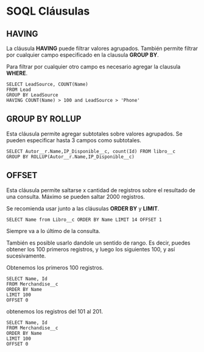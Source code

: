 # SOQL Cláusulas

## HAVING

La cláusula **HAVING** puede filtrar valores agrupados. También permite filtrar por cualquier campo especificado en la clausula **GROUP BY**. 

Para filtrar por cualquier otro campo es necesario agregar la clausula **WHERE**.

```Apex
SELECT LeadSource, COUNT(Name)
FROM Lead
GROUP BY LeadSource
HAVING COUNT(Name) > 100 and LeadSource > 'Phone'
```
## GROUP BY ROLLUP

Esta cláusula permite agregar subtotales sobre valores agrupados. Se pueden especificar hasta 3 campos como subtotales. 

```Apex
SELECT Autor__r.Name,IP_Disponible__c, count(Id) FROM libro__c
GROUP BY ROLLUP(Autor__r.Name,IP_Disponible__c)
```

## OFFSET

Esta cláusula permite saltarse x cantidad de registros sobre el resultado de una consulta. Máximo se pueden saltar 2000 registros. 

Se recomienda usar junto a las cláusulas **ORDER BY** y **LIMIT**.

```Apex
SELECT Name from Libro__c ORDER BY Name LIMIT 14 OFFSET 1
```
Siempre va a lo último de la consulta.

También es posible usarlo dandole un sentido de rango. Es decir, puedes obtener los 100 primeros registros, y luego los siguientes 100, y así sucesivamente.

Obtenemos los primeros 100 registros.

```Apex
SELECT Name, Id
FROM Merchandise__c
ORDER BY Name
LIMIT 100
OFFSET 0
```

obtenemos los registros del 101 al 201. 

```Apex
SELECT Name, Id
FROM Merchandise__c
ORDER BY Name
LIMIT 100
OFFSET 0
```
